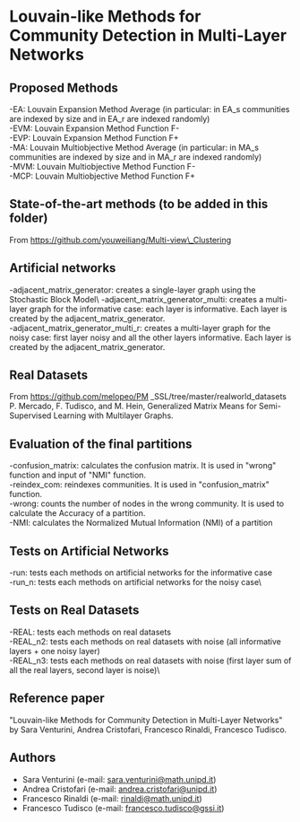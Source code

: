 # Louvain-like Methods for Community Detection in Multi-Layer Networks

## Proposed Methods
-EA: Louvain Expansion Method Average (in particular: in EA_s communities are indexed by size and in EA_r are indexed randomly)\
-EVM: Louvain Expansion Method Function F-\
-EVP: Louvain Expansion Method Function F+\
-MA: Louvain Multiobjective Method Average (in particular: in MA\_s communities are indexed by size and in MA\_r are indexed randomly)\
-MVM: Louvain Multiobjective Method Function F-\
-MCP: Louvain Multiobjective Method Function F+

## State-of-the-art methods (to be added in this folder)
From https://github.com/youweiliang/Multi-view\_Clustering

## Artificial networks 
-adjacent\_matrix\_generator: creates a single-layer graph using the Stochastic Block Model\ 
-adjacent\_matrix\_generator_multi: creates a multi-layer graph for the informative case: each layer is informative. Each layer is created by the adjacent\_matrix\_generator.\
-adjacent\_matrix\_generator\_multi\_r: creates a multi-layer graph for the noisy case: first layer noisy and all the other layers informative. Each layer is created by the adjacent_matrix_generator.

## Real Datasets
From https://github.com/melopeo/PM  _SSL/tree/master/realworld\_datasets\
P. Mercado, F. Tudisco, and M. Hein, Generalized Matrix Means for Semi-Supervised Learning with Multilayer Graphs. 

## Evaluation of the final partitions
-confusion_matrix: calculates the confusion matrix. It is used in "wrong" function and input of "NMI" function.\
-reindex_com: reindexes communities. It is used in "confusion_matrix" function.\
-wrong: counts the number of nodes in the wrong community. It is used to calculate the Accuracy of a partition.\
-NMI: calculates the Normalized Mutual Information (NMI) of a partition 

## Tests on Artificial Networks
-run: tests each methods on artificial networks for the informative case\
-run_n: tests each methods on artificial networks for the noisy case\

## Tests on Real Datasets
-REAL: tests each methods on real datasets\
-REAL\_n2: tests each methods on real datasets with noise (all informative layers + one noisy layer)\
-REAL\_n3: tests each methods on real datasets with noise (first layer sum of all the real layers, second layer is noise)\

## Reference paper
"Louvain-like Methods for Community Detection in Multi-Layer Networks" by Sara Venturini, Andrea Cristofari, Francesco Rinaldi, Francesco Tudisco.

## Authors
- Sara Venturini (e-mail: sara.venturini@math.unipd.it)
- Andrea Cristofari (e-mail: andrea.cristofari@unipd.it)
- Francesco Rinaldi (e-mail: rinaldi@math.unipd.it)
- Francesco Tudisco (e-mail: francesco.tudisco@gssi.it)
